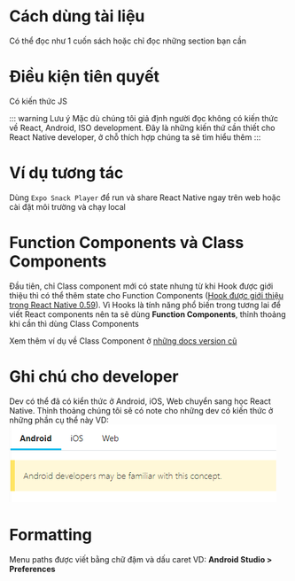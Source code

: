 # Cách dùng tài liệu

Có thể đọc như 1 cuốn sách hoặc chỉ đọc những section bạn cần

# Điều kiện tiên quyết

Có kiến thức JS

::: warning Lưu ý
Mặc dù chúng tôi giả định người đọc không có kiến thức về React, Android, ISO development. Đây là những kiến thứ cần thiết cho React Native developer, ở chỗ thích hợp chúng ta sẽ tìm hiểu thêm 
:::

# Ví dụ tương tác

Dùng `Expo Snack Player` để run và share React Native ngay trên web hoặc cài đặt môi trường và chạy local

# Function Components và Class Components

Đầu tiên, chỉ Class component mới có state nhưng từ khi Hook được giới thiệu thì có thể thêm state cho Function Components ([Hook được giới thiệu trong React Native 0.59](https://reactnative.dev/blog/2019/03/12/releasing-react-native-059)). Vì Hooks là tính năng phổ biến trong tương lai để viết React components nên ta sẽ dùng **Function Components**, thỉnh thoảng khi cần thì dùng Class Components

Xem thêm ví dụ về Class Component ở [những docs version cũ](https://reactnative.dev/versions)

# Ghi chú cho developer

Dev có thể đã có kiển thức ở Android, iOS, Web chuyển sang học React Native. Thỉnh thoảng chúng tôi sẽ có note cho những dev có kiến thức ở những phần cụ thể này VD:
![img.png](./asset/img.png)

# Formatting

Menu paths được viết bằng chữ đậm và dấu caret VD: **Android Studio > Preferences**